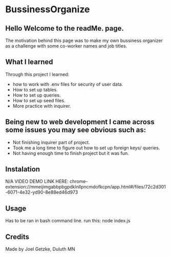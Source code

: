 # BussinessOrganize

## Hello Welcome to the readMe. page.
The motivation behind this page was to make my own bussiness organizer as a challenge with some co-worker names and job titles.
## What I learned
Through this project I learned:
* how to work with .env files for security of user data.
* How to set up tables.
* How to set up queries.
* How to set up seed files.
* More practice with inquirer.
  
## Being new to web development I came across some issues you may see obvious such as:
* Not finishing inquirer part of project.
* Took me a long time to figure out how to set up foreign keys/ queries.
*  Not having enough time to finish project but it was fun.
 ## Instalation
N/A
VIDEO DEMO LINK HERE: chrome-extension://mmeijimgabbpbgpdklnllpncmdofkcpn/app.html#/files/72c2d301-6071-4e32-yd90-8e88ed46d973 
## Usage
Has to be ran in bash command line. run this: node index.js



## Credits

Made by Joel Getzke, Duluth MN
